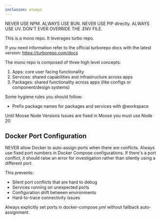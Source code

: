 ```yaml
---
inclusion: always
---
```


NEVER USE NPM. ALWAYS USE BUN.
NEVER USE PIP directly. ALWAYS USE UV.
DON'T EVER OVERRIDE THE .ENV FILE.

This is a mono repo. It leverages turbo repo.

If you need information refer to the official turborepo docs with the latest version: https://turborepo.com/docs

The mono repo is composed of three high level concepts:

1. Apps: core user facing functionality
2. Services: shared capabilities and infrastructure across apps
3. Packages: shared functionality across apps (like configs or component/design systems)

Some hygiene rules you should follow:

- Prefix package names for packages and services with @workspace

Until Moose Node Versions Issues are fixed in Moose you must use Node 20
## Docker Port Configuration

NEVER allow Docker to auto-assign ports when there are conflicts. Always use fixed port numbers in Docker Compose configurations. If there's a port conflict, it should raise an error for investigation rather than silently using a different port.

This prevents:
- Silent port conflicts that are hard to debug
- Services running on unexpected ports
- Configuration drift between environments
- Hard-to-trace connectivity issues

Always explicitly set ports in docker-compose.yml without fallback auto-assignment.